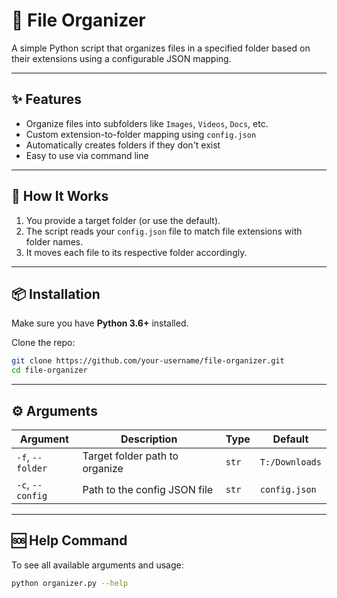 # 📁 File Organizer

A simple Python script that organizes files in a specified folder based on their extensions using a configurable JSON mapping.

---

## ✨ Features

- Organize files into subfolders like `Images`, `Videos`, `Docs`, etc.
- Custom extension-to-folder mapping using `config.json`
- Automatically creates folders if they don't exist
- Easy to use via command line

---

## 🧠 How It Works

1. You provide a target folder (or use the default).
2. The script reads your `config.json` file to match file extensions with folder names.
3. It moves each file to its respective folder accordingly.

---

## 📦 Installation

Make sure you have **Python 3.6+** installed.

Clone the repo:
```bash
git clone https://github.com/your-username/file-organizer.git
cd file-organizer
```

---

## ⚙️ Arguments

| Argument      | Description                                   | Type   | Default         |
|---------------|-----------------------------------------------|--------|-----------------|
| `-f`, `--folder` | Target folder path to organize                | `str`  | `T:/Downloads`  |
| `-c`, `--config` | Path to the config JSON file                  | `str`  | `config.json`   |

---

## 🆘 Help Command

To see all available arguments and usage:

```bash
python organizer.py --help
```